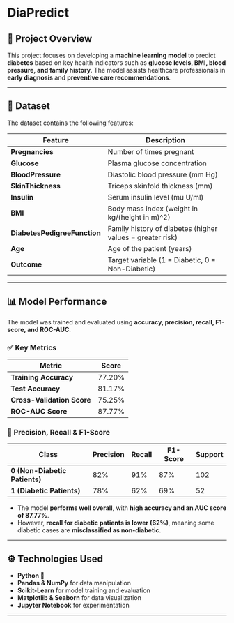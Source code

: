 # **DiaPredict**

## **📌 Project Overview**
This project focuses on developing a **machine learning model** to predict **diabetes** based on key health indicators such as **glucose levels, BMI, blood pressure, and family history**. The model assists healthcare professionals in **early diagnosis** and **preventive care recommendations**.

---

## **📂 Dataset** 
The dataset contains the following features:

| Feature | Description |
|---------|------------|
| **Pregnancies** | Number of times pregnant |
| **Glucose** | Plasma glucose concentration |
| **BloodPressure** | Diastolic blood pressure (mm Hg) |
| **SkinThickness** | Triceps skinfold thickness (mm) |
| **Insulin** | Serum insulin level (mu U/ml) |
| **BMI** | Body mass index (weight in kg/(height in m)^2) |
| **DiabetesPedigreeFunction** | Family history of diabetes (higher values = greater risk) |
| **Age** | Age of the patient (years) |
| **Outcome** | Target variable (1 = Diabetic, 0 = Non-Diabetic) |

---

## **📊 Model Performance**
The model was trained and evaluated using **accuracy, precision, recall, F1-score, and ROC-AUC**.

### **✅ Key Metrics**
| Metric | Score |
|--------|-------|
| **Training Accuracy** | 77.20% |
| **Test Accuracy** | 81.17% |
| **Cross-Validation Score** | 75.25% |
| **ROC-AUC Score** | 87.77% |

### **📌 Precision, Recall & F1-Score**
| Class | Precision | Recall | F1-Score | Support |
|-------|-----------|--------|----------|---------|
| **0 (Non-Diabetic Patients)** | 82% | 91% | 87% | 102 |
| **1 (Diabetic Patients)** | 78% | 62% | 69% | 52 |

- The model **performs well overall**, with **high accuracy and an AUC score of 87.77%**.
- However, **recall for diabetic patients is lower (62%)**, meaning some diabetic cases are **misclassified as non-diabetic**.

---

## **⚙️ Technologies Used**
- **Python 🐍**
- **Pandas & NumPy** for data manipulation
- **Scikit-Learn** for model training and evaluation
- **Matplotlib & Seaborn** for data visualization
- **Jupyter Notebook** for experimentation

---


